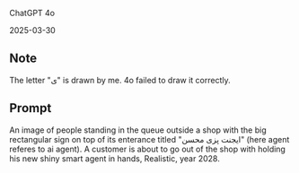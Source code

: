ChatGPT 4o

2025-03-30

## Note 
The letter "ی" is drawn by me.
4o failed to draw it correctly.

## Prompt
An image of people standing in the queue outside a shop with the big rectangular sign on top of its enterance titled "ایجنت پزی محسن" (here agent referes to ai agent). A customer is about to go out of the shop with holding his new shiny smart agent in hands, Realistic, year 2028.